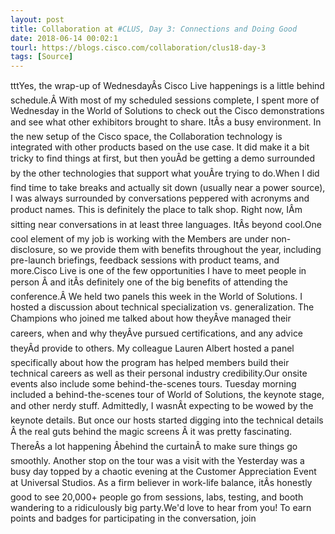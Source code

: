 ```yaml
---
layout: post
title: Collaboration at #CLUS, Day 3: Connections and Doing Good
date: 2018-06-14 00:02:1
tourl: https://blogs.cisco.com/collaboration/clus18-day-3
tags: [Source]
---
```

tttYes, the wrap-up of WednesdayÂs Cisco Live happenings is a little behind schedule.Â With most of my scheduled sessions complete, I spent more of Wednesday in the World of Solutions to check out the Cisco demonstrations and see what other exhibitors brought to share. ItÂs a busy environment. In the new setup of the Cisco space, the Collaboration technology is integrated with other products based on the use case. It did make it a bit tricky to find things at first, but then youÂd be getting a demo surrounded by the other technologies that support what youÂre trying to do.When I did find time to take breaks and actually sit down (usually near a power source), I was always surrounded by conversations peppered with acronyms and product names. This is definitely the place to talk shop. Right now, IÂm sitting near conversations in at least three languages. ItÂs beyond cool.One cool element of my job is working with the Members are under non-disclosure, so we provide them with benefits throughout the year, including pre-launch briefings, feedback sessions with product teams, and more.Cisco Live is one of the few opportunities I have to meet people in person Â and itÂs definitely one of the big benefits of attending the conference.Â We held two panels this week in the World of Solutions. I hosted a discussion about technical specialization vs. generalization. The Champions who joined me talked about how theyÂve managed their careers, when and why theyÂve pursued certifications, and any advice theyÂd provide to others. My colleague Lauren Albert hosted a panel specifically about how the program has helped members build their technical careers as well as their personal industry credibility.Our onsite events also include some behind-the-scenes tours. Tuesday morning included a behind-the-scenes tour of World of Solutions, the keynote stage, and other nerdy stuff. Admittedly, I wasnÂt expecting to be wowed by the keynote details. But once our hosts started digging into the technical details Â the real guts behind the magic screens Â it was pretty fascinating. ThereÂs a lot happening Âbehind the curtainÂ to make sure things go smoothly. Another stop on the tour was a visit with the Yesterday was a busy day topped by a chaotic evening at the Customer Appreciation Event at Universal Studios. As a firm believer in work-life balance, itÂs honestly good to see 20,000+ people go from sessions, labs, testing, and booth wandering to a ridiculously big party.We'd love to hear from you! To earn points and badges for participating in the conversation, join 